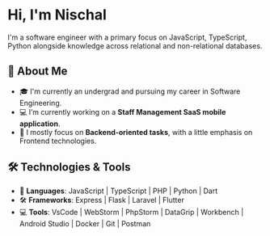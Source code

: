 # Hi, I'm Nischal 

I'm a software engineer with a primary focus on JavaScript, TypeScript, Python alongside knowledge across relational and non-relational databases.

## 🚀 About Me
- 🎓 I'm currently an undergrad and pursuing my career in Software Engineering.
- 💻 I’m currently working on a **Staff Management SaaS mobile application**.
- 🦾 I mostly focus on **Backend-oriented tasks**, with a little emphasis on Frontend technologies.

## 🛠️ Technologies & Tools
- 🔧 **Languages**: JavaScript | TypeScript | PHP | Python | Dart
- 🛠️ **Frameworks**: Express | Flask | Laravel | Flutter 
- 💻 **Tools**: VsCode | WebStorm | PhpStorm | DataGrip | Workbench | Android Studio | Docker | Git | Postman



